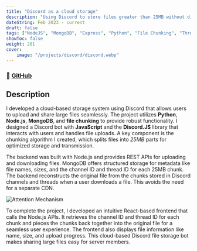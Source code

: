 ```yaml
---
title: "Discord as a cloud storage"
description: "Using Discord to store files greater than 25MB without discord nitro"
dateString: Feb 2023 - current
draft: false
tags: ["NodeJS", "MongoDB", "Express", "Python", "File Chunking", "Threads"]
showToc: false
weight: 201
cover:
    image: "/projects/discord/discord.webp"
--- 
```

### 🔗 [GitHub](https://github.com/ManemDhanush/discord-storage-system)

## Description
I developed a cloud-based storage system using Discord that allows users to upload and share large files seamlessly. The project utilizes **Python**, **Node.js**, **MongoDB**, and **file chunking** to provide robust functionality. I designed a Discord bot with **JavaScript** and the **Discord.JS** library that interacts with users and handles file uploads. A key component is the chunking algorithm I created, which splits files into *25MB* parts for optimized storage and transmission.

The backend was built with Node.js and provides REST APIs for uploading and downloading files. MongoDB offers structured storage for metadata like file names, sizes, and the channel ID and thread ID for each 25MB chunk. The backend reconstructs the original file from the chunks stored in Discord channels and threads when a user downloads a file. This avoids the need for a separate CDN.

![Attention Mechanism](/projects/discord/filechunking.png)

To complete the project, I developed an intuitive React-based frontend that calls the Node.js APIs. It retrieves the channel ID and thread ID for each chunk and pieces the chunks back together into the original file for a seamless user experience. The frontend also displays file information like name, size, and upload progress. This cloud-based Discord file storage bot makes sharing large files easy for server members.